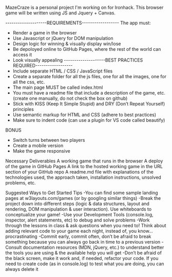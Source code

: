 MazeCraze is a personal project I'm working on for Ironhack. This browser game will be written using JS and Jquery + Canvas.

--------------------REQUIREMENTS------------------
The app must:
- Render a game in the browser
- Use Javascript or jQuery for DOM manipulation
 - Design logic for winning & visually display win/lose
- Be depoloyed online to GitHub Pages, where the rest of the world can access it
- Look visually appealing
--------------------BEST PRACTICES REQUIRED------------------
- Include separate HTML / CSS / JavaScript files
- Create a separate folder for all the js files, one for all the images, one for all the css, etc. 
- The main page MUST be called index.html
- You must have a readme file that include a description of the game, etc.(create one manually, do not check the box on github)
- Stick with KISS (Keep It Simple Stupid) and DRY (Don’t Repeat Yourself) principles
- Use semantic markup for HTML and CSS (adhere to best practices)
- Make sure to indent code (can use a plugin for VS code called beautify)

BONUS 
- Switch turns between two players
- Create a mobile version 
- Make the game responsive

Necessary Deliverables
A working game that runs in the browser
A deploy of the game in GitHub Pages
A link to the hosted working game in the URL section of your GitHub repo
A readme.md file with explanations of the technologies used, the approach taken, installation instructions, unsolved problems, etc.

Suggested Ways to Get Started
Tips
-You can find some sample landing pages at w3layouts.com/games (or by googling similar things)
-Break the project down into different steps (logic & data structures, layout and rendering, DOM manipulation & user interaction). Use whiteboards to conceptualize your game!
-Use your Development Tools (console.log, inspector, alert statements, etc) to debug and solve problems
-Work through the lessons in class & ask questions when you need to! Think about adding relevant code to your game each night, instead of, you know… procrastinating
-Commit early, commit often, don’t be afraid to break something because you can always go back in time to a previous version
-Consult documentation resources (MDN, jQuery, etc.) to understand better the tools you are using & the available help you will get
-Don’t be afraid of the black screen, make it work and, if needed, refactor your code. If you need to create code (as in console.log) to test what you are doing, you can always delete it
